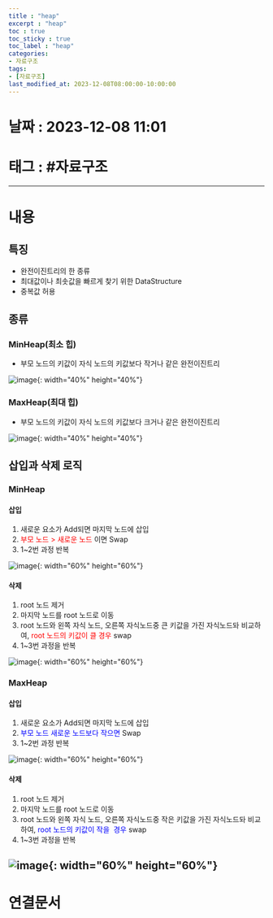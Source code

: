 ```yaml
---
title : "heap"
excerpt : "heap"
toc : true
toc_sticky : true
toc_label : "heap"
categories:
- 자료구조
tags:
- [자료구조]
last_modified_at: 2023-12-08T08:00:00-10:00:00
---
```


# 날짜 : 2023-12-08 11:01

# 태그 : #자료구조
---

# 내용

## 특징
- 완전이진트리의 한 종류
- 최대값이나 최솟값을 빠르게 찾기 위한 DataStructure
- 중복값 허용

## 종류

### MinHeap(최소 힙)
- 부모 노드의 키값이 자식 노드의 키값보다 작거나 같은 완전이진트리
  
![image](../../assets/images/MinHeap.png){: width="40%" height="40%"}  

### MaxHeap(최대 힙) 
- 부모 노드의 키값이 자식 노드의 키값보다 크거나 같은 완전이진트리      
  
![image](../../assets/images/MaxHeap.png){: width="40%" height="40%"}  

## 삽입과 삭제 로직

### MinHeap

#### 삽입
1. 새로운 요소가 Add되면 마지막 노드에 삽입
2. <span style="color:red">부모 노드 > 새로운 노드</span> 이면 Swap
3. 1~2번 과정 반복
  
![image](../../assets/images/MinHeapAdd.png){: width="60%" height="60%"}

#### 삭제
1. root 노드 제거
2. 마지막 노드를 root 노드로 이동
3. root 노드와 왼쪽 자식 노드, 오른쪽 자식노드중 큰 키값을 가진 자식노드돠 비교하여, <span style="color:red">root 노드의 키값이 클 경우</span> swap
4. 1~3번 과정을 반복
  
![image](../../assets/images/MinHeapRemove.png){: width="60%" height="60%"}

### MaxHeap

#### 삽입
1. 새로운 요소가 Add되면 마지막 노드에 삽입
2. <span style="color:blue">부모 노드 새로운 노드보다 작으면</span> Swap
3. 1~2번 과정 반복
  
![image](../../assets/images/MaxHeapAdd%201.png){: width="60%" height="60%"}  

#### 삭제
1. root 노드 제거
2. 마지막 노드를 root 노드로 이동
3. root 노드와 왼쪽 자식 노드, 오른쪽 자식노드중 작은 키값을 가진 자식노드돠 비교하여, <span style="color:blue">root 노드의 키값이 작을  경우</span> swap
4. 1~3번 과정을 반복
    
![image](../../assets/images/MaxHeapRemove.png){: width="60%" height="60%"}
---

# 연결문서
